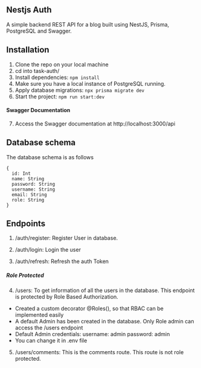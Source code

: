 ## Nestjs Auth 

A simple backend REST API for a blog built using NestJS, Prisma, PostgreSQL and Swagger. 

## Installation
1. Clone the repo on your local machine
2. cd into task-auth/
3. Install dependencies: `npm install`
4. Make sure you have a local instance of PostgreSQL running. 
5. Apply database migrations: `npx prisma migrate dev` 
6. Start the project:  `npm run start:dev`

#### Swagger Documentation

7. Access the Swagger documentation at http://localhost:3000/api

## Database schema
The database schema is as follows
```
{
  id: Int 
  name: String 
  password: String
  username: String
  email: String
  role: String
}
```
## Endpoints
1. /auth/register: Register User in database.

2. /auth/login: Login the user

3. /auth/refresh: Refresh the auth Token

##### Role Protected
4. /users: To get information of all the users in the database. This endpoint is protected by Role Based Authorization.
- Created a custom decorator @Roles(), so that RBAC can be implemented easily
- A default Admin has been created in the database. Only Role admin can access the /users endpoint
- Default Admin credentials: username: admin
                             password: admin
- You can change it in .env file

5. /users/comments: This is the comments route. This route is not role protected.

